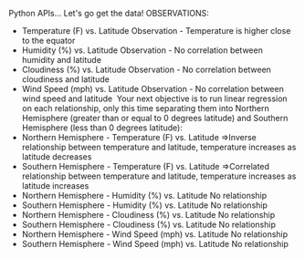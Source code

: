 Python APIs... Let's go get the data!
OBSERVATIONS:
* Temperature (F) vs. Latitude Observation - Temperature is higher close to the equator 
* Humidity (%) vs. Latitude Observation - No correlation between humidity and latitude 
* Cloudiness (%) vs. Latitude Observation - No correlation between cloudiness and latitude 
* Wind Speed (mph) vs. Latitude Observation - No correlation between wind speed and latitude 
Your next objective is to run linear regression on each relationship, only this time separating them into Northern Hemisphere (greater than or equal to 0 degrees latitude) and Southern Hemisphere (less than 0 degrees latitude):
* Northern Hemisphere - Temperature (F) vs. Latitude =>Inverse relationship between temperature and latitude, temperature increases as latitude decreases 
* Southern Hemisphere - Temperature (F) vs. Latitude =>Correlated relationship between temperature and latitude, temperature increases as latitude increases 
* Northern Hemisphere - Humidity (%) vs. Latitude No relationship 
* Southern Hemisphere - Humidity (%) vs. Latitude No relationship 
* Northern Hemisphere - Cloudiness (%) vs. Latitude No relationship 
* Southern Hemisphere - Cloudiness (%) vs. Latitude No relationship 
* Northern Hemisphere - Wind Speed (mph) vs. Latitude No relationship 
* Southern Hemisphere - Wind Speed (mph) vs. Latitude No relationship 


